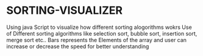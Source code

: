 # SORTING-VISUALIZER

Using java Script to visualize how different sorting alogorithms wokrs 
Use of Different sorting algorithms like selection sort, bubble sort, insertion sort, merge sort etc..
Bars represents the Elements of the array and user can increase or decrease the speed for better understanding 
